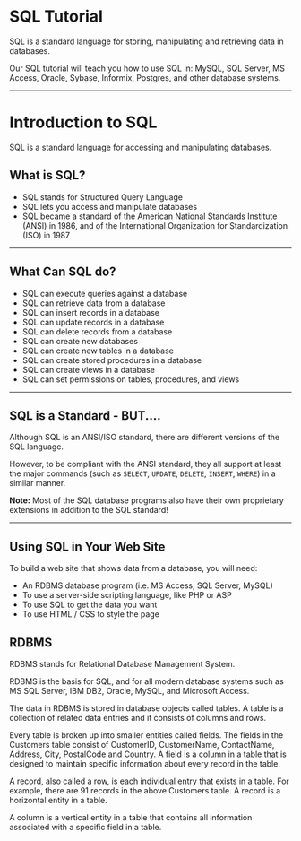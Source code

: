 SQL Tutorial
============

SQL is a standard language for storing, manipulating and retrieving data in databases.

Our SQL tutorial will teach you how to use SQL in: MySQL, SQL Server, MS Access, Oracle, Sybase, Informix, Postgres, and other database systems.

------------------------
Introduction to SQL
===================


SQL is a standard language for accessing and manipulating databases.


What is SQL?
------------

*   SQL stands for Structured Query Language
*   SQL lets you access and manipulate databases
*   SQL became a standard of the American National Standards Institute (ANSI) in 1986, and of the International Organization for Standardization (ISO) in 1987

* * *

What Can SQL do?
----------------

*   SQL can execute queries against a database
*   SQL can retrieve data from a database
*   SQL can insert records in a database
*   SQL can update records in a database
*   SQL can delete records from a database
*   SQL can create new databases
*   SQL can create new tables in a database
*   SQL can create stored procedures in a database
*   SQL can create views in a database
*   SQL can set permissions on tables, procedures, and views

* * *

SQL is a Standard - BUT....
---------------------------

Although SQL is an ANSI/ISO standard, there are different versions of the SQL language.

However, to be compliant with the ANSI standard, they all support at least the major commands (such as `SELECT`, `UPDATE`, `DELETE`, `INSERT`, `WHERE`) in a similar manner.

**Note:** Most of the SQL database programs also have their own proprietary extensions in addition to the SQL standard!

* * *

Using SQL in Your Web Site
--------------------------

To build a web site that shows data from a database, you will need:

*   An RDBMS database program (i.e. MS Access, SQL Server, MySQL)
*   To use a server-side scripting language, like PHP or ASP
*   To use SQL to get the data you want
*   To use HTML / CSS to style the page


RDBMS
-----

RDBMS stands for Relational Database Management System.

RDBMS is the basis for SQL, and for all modern database systems such as MS SQL Server, IBM DB2, Oracle, MySQL, and Microsoft Access.

The data in RDBMS is stored in database objects called tables. A table is a collection of related data entries and it consists of columns and rows.

Every table is broken up into smaller entities called fields. The fields in the Customers table consist of CustomerID, CustomerName, ContactName, Address, City, PostalCode and Country. A field is a column in a table that is designed to maintain specific information about every record in the table.

A record, also called a row, is each individual entry that exists in a table. For example, there are 91 records in the above Customers table. A record is a horizontal entity in a table.

A column is a vertical entity in a table that contains all information associated with a specific field in a table.


